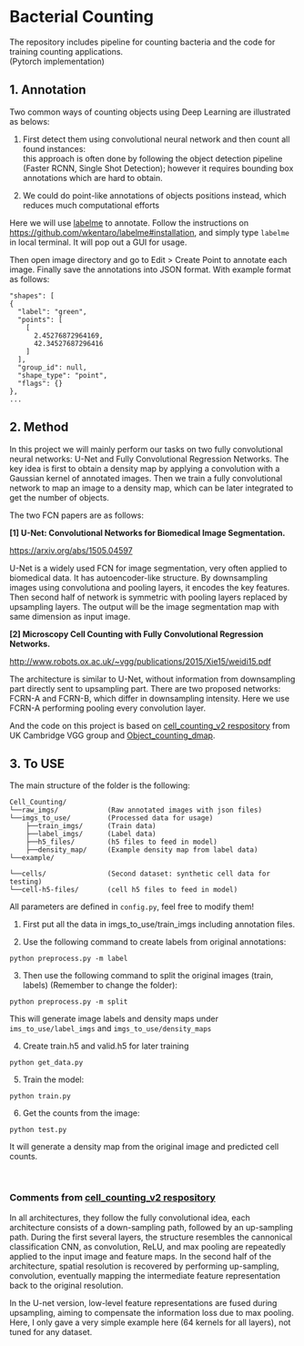 # Bacterial Counting

The repository includes pipeline for counting bacteria and the code for training counting applications. <br>
(Pytorch implementation)

## 1. Annotation

Two common ways of counting objects using Deep Learning are illustrated as belows: <br>
1) First detect them using convolutional neural network and then count all found instances: <br>
this approach is often done by following the object detection pipeline (Faster RCNN, Single Shot Detection); however it requires bounding box annotations which are hard to obtain.

2) We could do point-like annotations of objects positions instead, which reduces much computational efforts

Here we will use [labelme](https://github.com/wkentaro/labelme) to annotate. Follow the instructions on https://github.com/wkentaro/labelme#installation, and simply type `labelme` in local terminal. It will pop out a GUI for usage.

Then open image directory and go to Edit > Create Point to annotate each image. Finally save the annotations into JSON format. With example format as follows:

>
    "shapes": [
    {
      "label": "green",
      "points": [
        [
          2.45276872964169,
          42.34527687296416
        ]
      ],
      "group_id": null,
      "shape_type": "point",
      "flags": {}
    },
    ...


## 2. Method

In this project we will mainly perform our tasks on two fully convolutional neural networks: U-Net and Fully Convolutional Regression Networks. The key idea is first to obtain a density map by applying a convolution with a Gaussian kernel of annotated images. Then we train a fully convolutional network to map an image to a density map, which can be later integrated to get the number of objects.

The two FCN papers are as follows:

**[1] U-Net: Convolutional Networks for Biomedical Image Segmentation.**

https://arxiv.org/abs/1505.04597

U-Net is a widely used FCN for image segmentation, very often applied to biomedical data. It has autoencoder-like structure. By downsampling images using convolutiona and pooling layers, it encodes the key features. Then second half of network is symmetric with pooling layers replaced by upsampling layers. The output will be the image segmentation map with same dimension as input image.

**[2] Microscopy Cell Counting with Fully Convolutional Regression Networks.**

http://www.robots.ox.ac.uk/~vgg/publications/2015/Xie15/weidi15.pdf

The architecture is similar to U-Net, without information from downsampling part directly sent to upsampling part. There are two proposed networks: FCRN-A and FCRN-B, which differ in downsampling intensity. Here we use FCRN-A performing pooling every convolution layer.


And the code on this project is based on [cell_counting_v2 respository](https://github.com/WeidiXie/cell_counting_v2) from UK Cambridge VGG group and [Object_counting_dmap](https://github.com/NeuroSYS-pl/objects_counting_dmap).

## 3. To USE
The main structure of the folder is the following:

>

    Cell_Counting/
    └──raw_imgs/            (Raw annotated images with json files)
    └──imgs_to_use/         (Processed data for usage)
        ├──train_imgs/      (Train data)
        ├──label_imgs/      (Label data)
        ├──h5_files/        (h5 files to feed in model)
        ├──density_map/     (Example density map from label data)
    └──example/
    
    └──cells/               (Second dataset: synthetic cell data for testing)
    └──cell-h5-files/       (cell h5 files to feed in model)



All parameters are defined in `config.py`, feel free to modify them!

1. First put all the data in imgs_to_use/train_imgs including annotation files.

2. Use the following command to create labels from original annotations:
>
    python preprocess.py -m label

3. Then use the following command to split the original images (train, labels) (Remember to change the folder):
>
    python preprocess.py -m split

    
This will generate image labels and density maps under `ims_to_use/label_imgs` and `imgs_to_use/density_maps`

4. Create train.h5 and valid.h5 for later training
>
    python get_data.py

5. Train the model:
>
    python train.py

6. Get the counts from the image:
>
    python test.py

It will generate a density map from the original image and predicted cell counts.



<br>

### Comments from [cell_counting_v2 respository](https://github.com/WeidiXie/cell_counting_v2)
In all architectures, they follow the fully convolutional idea, 
each architecture consists of a down-sampling path, followed by an up-sampling path. 
During the first several layers, the structure resembles the cannonical classification CNN, as convolution,
ReLU, and max pooling are repeatedly applied to the input image and feature maps. 
In the second half of the architecture, spatial resolution is recovered by performing up-sampling, convolution, eventually mapping the intermediate feature representation back to the original resolution. 

In the U-net version, low-level feature representations are fused during upsampling, aiming to compensate the information loss due to max pooling. Here, I only gave a very simple example here (64 kernels for all layers), not tuned for any dataset.




